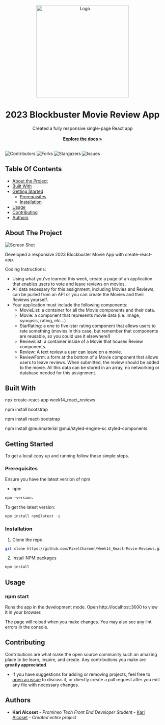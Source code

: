 <br/>
<p align="center">
  <a href="https://github.com/PixelCharmer/week13_react-app">
    <img src="https://github.com/PixelCharmer/week13_react-app/assets/145899504/769237c9-b855-4f03-8b22-707c8c456b54" alt="Logo" width="300" height="300">
  </a>

<br/>
<p align="center">
  <h1 align="center">2023 Blockbuster Movie Review App</h1>

  <p align="center">
    Created a fully responsive single-page React app
    <br/>
    <br/>
    <a href="https://github.com/PixelCharmer/Week14_React-Movie-Reviews"><strong>Explore the docs »</strong></a>
    <br/>
    <br/>
  </p>
</p>

![Contributors](https://img.shields.io/github/contributors/PixelCharmer/Week14_React-Movie-Reviews?color=dark-green) ![Forks](https://img.shields.io/github/forks/PixelCharmer/Week14_React-Movie-Reviews?style=social) ![Stargazers](https://img.shields.io/github/stars/PixelCharmer/Week14_React-Movie-Reviews?style=social) ![Issues](https://img.shields.io/github/issues/PixelCharmer/Week14_React-Movie-Reviews) 

## Table Of Contents

* [About the Project](#about-the-project)
* [Built With](#built-with)
* [Getting Started](#getting-started)
  * [Prerequisites](#prerequisites)
  * [Installation](#installation)
* [Usage](#usage)
* [Contributing](#contributing)
* [Authors](#authors)

## About The Project

![Screen Shot](https://github.com/PixelCharmer/Week14_React-Movie-Reviews/assets/145899504/30e938c4-21a9-4e64-9fa2-521aec449be0)

Developed a responsive 2023 Blockbuster Movie App with create-react-app. 

Coding Instructions:
* Using what you've learned this week, create a page of an application that enables users to vote and leave reviews on movies.
* All data necessary for this assignment, including Movies and Reviews, can be pulled from an API or you can create the Movies and their Reviews yourself.
* Your application must include the following components:
   * MovieList: a container for all the Movie components and their data.  
   * Movie: a component that represents movie data (i.e. image, synopsis, rating, etc…)
   * StarRating: a one to five-star rating component that allows users to rate something (movies in this case, but remember that components are reusable, so you could use it elsewhere!)
   * ReviewList: a container inside of a Movie that houses Review components.
   * Review: A text review a user can leave on a movie.
   * ReviewForm: a form at the bottom of a Movie component that allows users to leave reviews. When submitted, the review should be added to the movie. All this data can be stored in an array, no networking or database needed for this assignment.

## Built With

npx create-react-app week14_react_reviews

npm install bootstrap

npm install react-bootstrap

npm install @mui/material @mui/styled-engine-sc styled-components

## Getting Started

To get a local copy up and running follow these simple steps.

### Prerequisites

Ensure you have the latest version of npm

* npm

```sh
npm –version.
```

To get the latest version:

```sh
npm install npm@latest -g
```

### Installation

1. Clone the repo

```sh
git clone https://github.com/PixelCharmer/Week14_React-Movie-Reviews.git
```

2. Install NPM packages

```sh
npm install
```

## Usage

### npm start
Runs the app in the development mode.
Open http://localhost:3000 to view it in your browser.

The page will reload when you make changes.
You may also see any lint errors in the console.

## Contributing

Contributions are what make the open source community such an amazing place to be learn, inspire, and create. Any contributions you make are **greatly appreciated**.
* If you have suggestions for adding or removing projects, feel free to [open an issue](https://github.com/PixelCharmer/Week14_React-Movie-Reviews/issues/new) to discuss it, or directly create a pull request after you edit any file with necessary changes.

## Authors

* **Kari Alcoset** - *Promineo Tech Front End Developer Student* - [Kari Alcoset](https://github.com/PixelCharmer) - *Created entire project*
